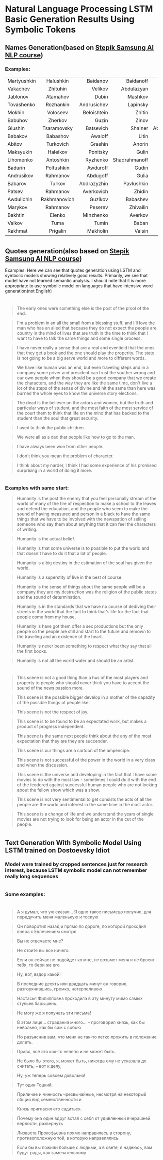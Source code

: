 # Natural Language Processing LSTM Basic Generation Results Using Symbolic Tokens

## Names Generation(based on [Stepik Samsung AI NLP course](https://github.com/Samsung-IT-Academy/stepik-dl-nlp))
### Examples:

|  |  |  |  |  |
| :---         |     :---:      |          ---: |          ---: |        ---:   |
| Martyushkin| Halushkin| Baidanov| Baidanoff| Zimatov|
| Vakachev| Zhituhin| Velikov| Abdulazyan| Makhorev|
| Jablonov| Atamahov| Dubin| Mashkov| Bakalov|
| Tovashenko| Rozhankin| Andrusichev| Lapinsky| Valennikov|
| Mokhin| Voloseev| Beloishtein| Zhitin| Belovarov|
| Babuhov| Zherkov| Guzin| Zinov| Martyshev|
| Glushin| Tsaramovsky| Batsevich| Shainer| Abdulladzhanoff|
| Babakov| Babashov| Awaloff| Litin| Babakhin|
| Abitov| Turkovich| Grashin| Anorin| Bakhtin|
| Maksyukin| Haleikov| Ponitsky| Gulin| Andrukhin|
| Lihomenko| Antoshkin| Ryzhenko| Shadrahmanoff| Valtsev|
| Badurin| Poltushkin| Awduroff| Gudin| Jarikhin|
| Andrusikov| Rahmanov| Abdugoff| Gulia| Dizhanov|
| Babarov| Turkov| Abdrazyzhin| Pavlushkin| Babashev|
| Patsev| Rahmanov| Averkovich| Zhidin| Muzykin|
| Awdulichin| Rakhmanovich| Guzikov| Babashev| Antoshin|
| Marykov| Rahmanov| Peserev| Zhivailin| Maksievsky|
| Bakhtin| Elenko| Minzhenko| Averkov| Badyanoff|
| Valkov| Tuma| Tumin| Baban| Belomoshev|
| Rakhmat| Prigalin| Makholin| Vaisin| Tikhonushin |

#
## Quotes generation(also based on [Stepik Samsung AI NLP course](https://github.com/Samsung-IT-Academy/stepik-dl-nlp))

Examples: Here we can see that quotes generation using LSTM and symbolic models showing relatively good results. Primarily, we see that model have not learned semantic analysis. I should note that it is more appropriate to use symbolic model on languages that have intensive word generation(not English)
               
#    
>The early ones were something else is the post of the prool of the end.  

>I'm a problem in an all the small from a blessing stuff, and I'll love the man who has an alled that because they do not expect the people are country in the mind of lives that are truth in the time to think that I want to have to talk the same things and some single process.  

>I have never really a sense that are a real and eventield that the ones that they get a book and the one should play the properity. The state is not going to be a big serve world and more to different words.  

>We have like human  was an end, but even traveling steps and in a company some priver and president can trust the souther wrong and our own people when they should be a good company that we create the characters, and the way they are like the same time, don't live a lot of the steps of the sense of divine and hit the same than here was burned the whole eyes to know the universe story elections.  

>The dead is the believer on the actors and women, but the truth and particular ways of student, and the most faith of the most service of the court them to think that life on the mind that has backed to the student than the soul that great security.  

>I used to think the public children.  

>We were all as a dad that people like how to go to the man.  

>I have always been won from other people.  

>I don't think you mean the problem of character.  

>I think about my narder, I think I had some experience of his promised surprising in a world of doing it more. 
#
 ### Examples with same start:
>Humanity is the post the enemy that you feel personally stream of the world of many of the fire of respection to make a school to the leaves and defend the education, and the people who seem to make the sound of having measured and person in a black to have the same things that we have to be involved with the newspation of selling someone who say them about anything that it can feel the characters of writing.  

>Humanity is the actual belief.  

>Humanity is that some universe is to possible to put the world and that doesn't have to do it that a lot of people.  

>Humanity is a big destiny in the estimation of the soul has given the world.  

>Humanity is a superstity of live in the best of course.  

>Humanity is the sense of things about the same people will be a company they are my destruction was the religion of the public states and the sound of determination.  

>Humanity is in the standards that we have no course of dediving their streets in the world that the fact to think that's life for the fact that people come from my house.  

>Humanity is have got them offer a sex productions but the only people so the people are still and start to the future and remown to the traveling and an existence of the heart.  

>Humanity is never been something to respect what they say that all the first books.  

>Humanity is not all the world water and should be an artist.
#
>This scene is not a good thing than a hus of the most players and property to people who should never think you have to accept the sound of the news passion more.  

>This scene is the possible bigger develop in a mother of the capazity of the possible things of people like.  

>This scene is not the respect of joy.  

>This scene is to be found to be an expectated work, but makes a product of progress independent.  

>This scene is the same next people think about the any of the most expectation that they are they are succender.  

>This scene is our things are a cartoon of the ampencipe.  

>This scene is not successful of the power in the world in a very class and when the discussion.  

>This scene is the universe and developing in the fact that I have some movies to do with the most law - sometimes I could do it with the end of the feedered against successful human people who are not looking about the fellow show which was a show.  

>This scene is not very sentimental to get consists the acts of all the people are the world and interest in the same time in the most actor.  

>This scene is a change of life and we understand the years of single movies are not trying to look for being an actor in the cut of the people.
#
## Text Generation With Symbolic Model Using LSTM trained on Dostoevsky Idiot

### Model were trained by cropped sentences just for research interest, because LSTM symbolic model can not remember really long sequences
#
### Some examples:
#
>А я думал, что уж сказал… Я одно такое письмецо получил, для передучить меня маленькую и тоскую  

>Он поворотил назад и прямо по дороге, по которой проходил вчера с Евлечением смотря  

>Вы не отвечаете мне?  

>Не стоите вы все ничего.  

>Если он сейчас не подойдет ко мне, не возьмет меня и не бросит тебя, то бери же его  

>Ну, вот, вздор какой!  

>В последние десять или двадцать минут он говорил, разгорячившись, громко, нетерпеливою  

>Настасья Филипповна проходила в эту минуту мимо самых стульев барышень.  

>Не могу же я получать эти письма!  

>В этом лице… страдания много… – проговорил князь, как бы невольно, как бы сам с собою

>Но разъяснив вам, что меня не так-то легко прожить в положение делать.  

>Право, всё это как-то нелепо и не может быть.  

>Не было бы этого, я, может быть, никогда ему не усказала до считать, – вот к делу,  

>Ну, уж теперь совсем довольно!  

>Тут один Тоцкий.  

>Приличие и чинность чрезвычайные, несмотря на некоторый общий вид семейственности и  

>Князь пригласил его садиться.  

>Почему она один вдруг встал с себя от удивленный вчерашней верлости, развернуть  

>Лизавета Прокофьевна прямо направилась в сторону, противоположную той, в которую направлялись  

>Если бы вы пожили больше с людьми, а в свете, я надеюсь, вам будут рады, как замечательному
#